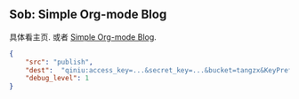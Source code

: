 Sob: Simple Org-mode Blog
-------------------------

具体看主页. 或者 [Simple Org-mode Blog](http://tangzx.qiniudn.com/org/index.html).

```json
{
    "src": "publish",
    "dest":  "qiniu:access_key=...&secret_key=...&bucket=tangzx&KeyPrefix=org/",
    "debug_level": 1
}
```
